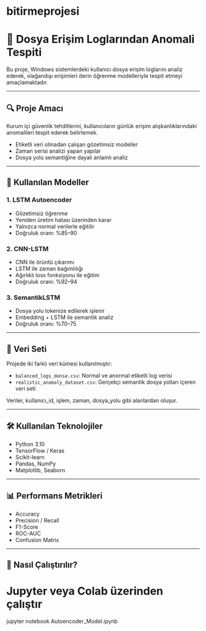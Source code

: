 # bitirmeprojesi
# 📁 Dosya Erişim Loglarından Anomali Tespiti

Bu proje, Windows sistemlerdeki kullanıcı dosya erişim loglarını analiz ederek, olağandışı erişimleri derin öğrenme modelleriyle tespit etmeyi amaçlamaktadır.

---

## 🔍 Proje Amacı

Kurum içi güvenlik tehditlerini, kullanıcıların günlük erişim alışkanlıklarındaki anomalileri tespit ederek belirlemek.
- Etiketli veri olmadan çalışan gözetimsiz modeller
- Zaman serisi analizi yapan yapılar
- Dosya yolu semantiğine dayalı anlamlı analiz

---

## 🧠 Kullanılan Modeller

### 1. **LSTM Autoencoder**
- Gözetimsiz öğrenme
- Yeniden üretim hatası üzerinden karar
- Yalnızca normal verilerle eğitilir
- Doğruluk oranı: %85–90

### 2. **CNN-LSTM**
- CNN ile örüntü çıkarımı
- LSTM ile zaman bağımlılığı
- Ağırlıklı loss fonksiyonu ile eğitim
- Doğruluk oranı: %92–94

### 3. **SemantikLSTM**
- Dosya yolu tokenize edilerek işlenir
- Embedding + LSTM ile semantik analiz
- Doğruluk oranı: %70–75

---

## 🧪 Veri Seti

Projede iki farklı veri kümesi kullanılmıştır:
- `balanced_logs_dense.csv`: Normal ve anormal etiketli log verisi
- `realistic_anomaly_dataset.csv`: Gerçekçi semantik dosya yolları içeren veri seti

Veriler, kullanıcı_id, işlem, zaman, dosya_yolu gibi alanlardan oluşur.

---

## 🛠️ Kullanılan Teknolojiler

- Python 3.10
- TensorFlow / Keras
- Scikit-learn
- Pandas, NumPy
- Matplotlib, Seaborn

---

## 📊 Performans Metrikleri

- Accuracy
- Precision / Recall
- F1-Score
- ROC-AUC
- Confusion Matrix

---

## 🚀 Nasıl Çalıştırılır?



# Jupyter veya Colab üzerinden çalıştır
jupyter notebook Autoencoder_Model.ipynb
